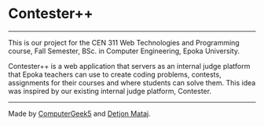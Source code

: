 # Contester++

---

This is our project for the CEN 311 Web Technologies and Programming course, Fall Semester, BSc. in Computer Engineering,
Epoka University.

Contester++ is a web application that servers as an internal judge platform that Epoka teachers can use to
create coding problems, contests, assignments for their courses and where students can solve them. This idea was inspired
by our existing internal judge platform, Contester.

---

Made by [ComputerGeek5](https://github.com/ComputerGeek5) and [Detjon Mataj](https://github.com/detjonmataj).
